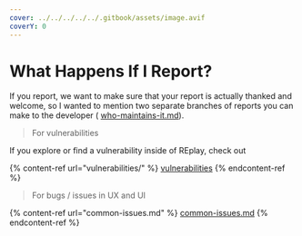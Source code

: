 ```yaml
---
cover: ../../../../../.gitbook/assets/image.avif
coverY: 0
---
```


# What Happens If I Report?

If you report, we want to make sure that your report is actually thanked and welcome, so I wanted to mention two separate branches of reports you can make to the developer ( [who-maintains-it.md](../../../../../introduction/faq-frequently-asked-questions/who-maintains-it.md "mention")).

> For vulnerabilities

If you explore or find a vulnerability inside of REplay, check out&#x20;

{% content-ref url="vulnerabilities/" %}
[vulnerabilities](vulnerabilities/)
{% endcontent-ref %}

> For bugs / issues in UX and UI

{% content-ref url="common-issues.md" %}
[common-issues.md](common-issues.md)
{% endcontent-ref %}
